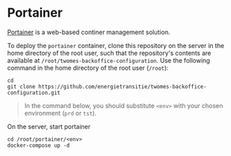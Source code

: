 # Portainer

[Portainer](https://www.portainer.io/) is a web-based continer management solution. 

To deploy the `portainer` container, clone this repository on the server in the home directory of the root user, such that the repository's contents are available at `/root/twomes-backoffice-configuration`. Use the following command in the home directory of the root user (`/root`):
```shell
cd
git clone https://github.com/energietransitie/twomes-backoffice-configuration.git
```

> In the command below, you should substitute `<env>` with your chosen environment (`prd` or `tst`).

On the server, start portainer
```shell
cd /root/portainer/<env>
docker-compose up -d
```
